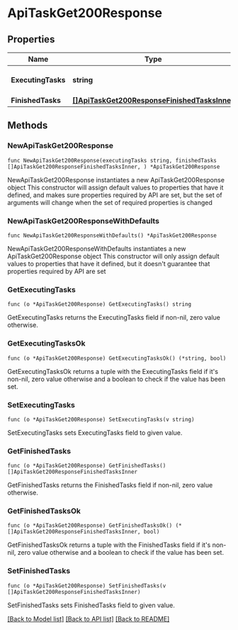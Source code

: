 # ApiTaskGet200Response

## Properties

Name | Type | Description | Notes
------------ | ------------- | ------------- | -------------
**ExecutingTasks** | **string** | ongoing executing tasks | 
**FinishedTasks** | [**[]ApiTaskGet200ResponseFinishedTasksInner**](ApiTaskGet200ResponseFinishedTasksInner.md) |  | 

## Methods

### NewApiTaskGet200Response

`func NewApiTaskGet200Response(executingTasks string, finishedTasks []ApiTaskGet200ResponseFinishedTasksInner, ) *ApiTaskGet200Response`

NewApiTaskGet200Response instantiates a new ApiTaskGet200Response object
This constructor will assign default values to properties that have it defined,
and makes sure properties required by API are set, but the set of arguments
will change when the set of required properties is changed

### NewApiTaskGet200ResponseWithDefaults

`func NewApiTaskGet200ResponseWithDefaults() *ApiTaskGet200Response`

NewApiTaskGet200ResponseWithDefaults instantiates a new ApiTaskGet200Response object
This constructor will only assign default values to properties that have it defined,
but it doesn't guarantee that properties required by API are set

### GetExecutingTasks

`func (o *ApiTaskGet200Response) GetExecutingTasks() string`

GetExecutingTasks returns the ExecutingTasks field if non-nil, zero value otherwise.

### GetExecutingTasksOk

`func (o *ApiTaskGet200Response) GetExecutingTasksOk() (*string, bool)`

GetExecutingTasksOk returns a tuple with the ExecutingTasks field if it's non-nil, zero value otherwise
and a boolean to check if the value has been set.

### SetExecutingTasks

`func (o *ApiTaskGet200Response) SetExecutingTasks(v string)`

SetExecutingTasks sets ExecutingTasks field to given value.


### GetFinishedTasks

`func (o *ApiTaskGet200Response) GetFinishedTasks() []ApiTaskGet200ResponseFinishedTasksInner`

GetFinishedTasks returns the FinishedTasks field if non-nil, zero value otherwise.

### GetFinishedTasksOk

`func (o *ApiTaskGet200Response) GetFinishedTasksOk() (*[]ApiTaskGet200ResponseFinishedTasksInner, bool)`

GetFinishedTasksOk returns a tuple with the FinishedTasks field if it's non-nil, zero value otherwise
and a boolean to check if the value has been set.

### SetFinishedTasks

`func (o *ApiTaskGet200Response) SetFinishedTasks(v []ApiTaskGet200ResponseFinishedTasksInner)`

SetFinishedTasks sets FinishedTasks field to given value.



[[Back to Model list]](../README.md#documentation-for-models) [[Back to API list]](../README.md#documentation-for-api-endpoints) [[Back to README]](../README.md)


